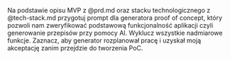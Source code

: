 Na podstawie opisu MVP z @prd.md oraz stacku technologicznego z @tech-stack.md przygotuj prompt dla generatora proof of concept, który pozwoli nam zweryfikować podstawową funkcjonalność aplikacji czyli generowanie przepisów przy pomocy AI. Wyklucz wszystkie nadmiarowe funkcje. Zaznacz, aby generator rozplanował pracę i uzyskał moją akceptację zanim przejdzie do tworzenia PoC.